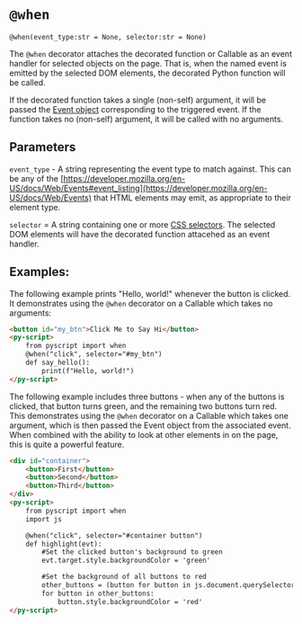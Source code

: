 # `@when`

`@when(event_type:str = None, selector:str = None)`

The `@when` decorator attaches the decorated function or Callable as an event handler for selected objects on the page. That is, when the named event is emitted by the selected DOM elements, the decorated Python function will be called.

If the decorated function takes a single (non-self) argument, it will be passed the [Event object](https://developer.mozilla.org/en-US/docs/Web/API/Event) corresponding to the triggered event. If the function takes no (non-self) argument, it will be called with no arguments.

## Parameters

`event_type` - A string representing the event type to match against. This can be any of the [https://developer.mozilla.org/en-US/docs/Web/Events#event_listing](https://developer.mozilla.org/en-US/docs/Web/Events) that HTML elements may emit, as appropriate to their element type.

`selector` = A string containing one or more [CSS selectors](https://developer.mozilla.org/en-US/docs/Learn/CSS/Building_blocks/Selectors). The selected DOM elements will have the decorated function attacehed as an event handler.

## Examples:

The following example prints "Hello, world!" whenever the button is clicked. It demonstrates using the `@when` decorator on a Callable which takes no arguments:

```html
<button id="my_btn">Click Me to Say Hi</button>
<py-script>
    from pyscript import when
    @when("click", selector="#my_btn")
    def say_hello():
        print(f"Hello, world!")
</py-script>
```

The following example includes three buttons - when any of the buttons is clicked, that button turns green, and the remaining two buttons turn red. This demonstrates using the `@when` decorator on a Callable which takes one argument, which is then passed the Event object from the associated event. When combined with the ability to look at other elements in on the page, this is quite a powerful feature.

```html
<div id="container">
    <button>First</button>
    <button>Second</button>
    <button>Third</button>
</div>
<py-script>
    from pyscript import when
    import js

    @when("click", selector="#container button")
    def highlight(evt):
        #Set the clicked button's background to green
        evt.target.style.backgroundColor = 'green'

        #Set the background of all buttons to red
        other_buttons = (button for button in js.document.querySelectorAll('button') if button != evt.target)
        for button in other_buttons:
            button.style.backgroundColor = 'red'
</py-script>
```
